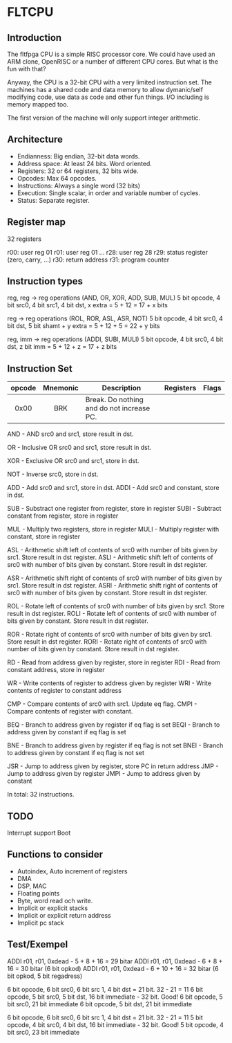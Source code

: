FLTCPU
======
## Introduction ##
The fltfpga CPU is a simple RISC processor core. We could have used an
ARM clone, OpenRISC or a number of different CPU cores. But what is the
fun with that?

Anyway, the CPU is a 32-bit CPU with a very limited instruction set. The
machines has a shared code and data memory to allow dymanic/self
modifying code, use data as code and other fun things. I/O including
is memory mapped too.

The first version of the machine will only support integer arithmetic.


## Architecture ##
- Endianness:    Big endian, 32-bit data words.
- Address space: At least 24 bits. Word oriented.
- Registers:     32 or 64 registers, 32 bits wide.
- Opcodes:       Max 64 opcodes.
- Instructions:  Always a single word (32 bits)
- Execution:     Single scalar, in order and variable number of cycles.
- Status:        Separate register.


## Register map ##
32 registers

r00: user reg 01
r01: user reg 01
...
r28: user reg 28
r29: status register (zero, carry, ...)
r30: return address
r31: program counter


## Instruction types ##
reg, reg -> reg operations
(AND, OR, XOR, ADD, SUB, MUL)
5 bit opcode, 4 bit src0, 4 bit src1, 4 bit dst, x extra = 5 + 12 = 17 + x bits

reg -> reg operations
(ROL, ROR, ASL, ASR, NOT)
5 bit opcode, 4 bit src0, 4 bit dst, 5 bit shamt + y extra = 5 + 12 + 5 = 22 + y bits

reg, imm -> reg operations
(ADDI, SUBI, MULI)
5 bit opcode, 4 bit src0, 4 bit dst, z bit imm = 5 + 12 + z = 17 + z bits



## Instruction Set ##

| opcode   | Mnemonic   | Description   | Registers   | Flags   |
|:--------:|:----------:|-------------------------------------------|:-----------:|:-------:|
| 0x00     | BRK        | Break. Do nothing and do not increase PC. |||

AND  - AND src0 and src1, store result in dst.

OR   - Inclusive OR src0 and src1, store result in dst.

XOR  - Exclusive OR src0 and src1, store in dst.

NOT  - Inverse src0, store in dst.

ADD  - Add src0 and src1, store in dst.
ADDI - Add src0 and constant, store in dst.

SUB  - Substract one register from register, store in register
SUBI - Subtract constant from register, store in register

MUL  - Multiply two registers, store in register
MULI - Multiply register with constant, store in register

ASL  - Arithmetic shift left of contents of src0 with number of bits
       given by src1. Store result in dst register.
ASLI - Arithmetic shift left of contents of src0 with number of bits
       given by constant. Store result in dst register.

ASR  - Arithmetic shift right of contents of src0 with number of bits
       given by src1. Store result in dst register.
ASRI - Arithmetic shift right of contents of src0 with number of bits
       given by constant. Store result in dst register.

ROL  - Rotate left of contents of src0 with number of bits
       given by src1. Store result in dst register.
ROLI - Rotate left of contents of src0 with number of bits
       given by constant. Store result in dst register.

ROR  - Rotate right of contents of src0 with number of bits
       given by src1. Store result in dst register.
RORI - Rotate right of contents of src0 with number of bits
       given by constant. Store result in dst register.

RD   - Read from address given by register, store in register
RDI  - Read from constant address, store in register

WR   - Write contents of register to address given by register
WRI  - Write contents of register to constant address

CMP  - Compare contents of src0 with src1. Update eq flag.
CMPI - Compare contents of register with constant.

BEQ  - Branch to address given by register if eq flag is set
BEQI - Branch to address given by constant if eq flag is set

BNE  - Branch to address given by register if eq flag is not set
BNEI - Branch to address given by constant if eq flag is not set

JSR  - Jump to address given by register, store PC in return address
JMP  - Jump to address given by register
JMPI - Jump to address given by constant


In total: 32 instructions.


## TODO ##
Interrupt support
Boot


## Functions to consider ##
- Autoindex, Auto increment of registers
- DMA
- DSP, MAC
- Floating points
- Byte, word read och write.
- Implicit or explicit stacks
- Implicit or explicit return address
- Implicit pc stack


## Test/Exempel ##
ADDI r01, r01, 0xdead - 5 + 8 + 16  = 29 bitar
ADDI r01, r01, 0xdead - 6 + 8 + 16  = 30 bitar (6 bit opkod)
ADDI r01, r01, 0xdead - 6 + 10 + 16 = 32 bitar (6 bit opkod, 5 bit regadress)

6 bit opcode, 6 bit src0, 6 bit src 1, 4 bit dst = 21 bit. 32 - 21 = 11
6 bit opcode, 5 bit src0, 5 bit dst, 16 bit immediate - 32 bit. Good!
6 bit opcode, 5 bit src0, 21 bit immediate
6 bit opcode, 5 bit dst,  21 bit immediate


6 bit opcode, 6 bit src0, 6 bit src 1, 4 bit dst = 21 bit. 32 - 21 = 11
5 bit opcode, 4 bit src0, 4 bit dst, 16 bit immediate - 32 bit. Good!
5 bit opcode, 4 bit src0, 23 bit immediate
